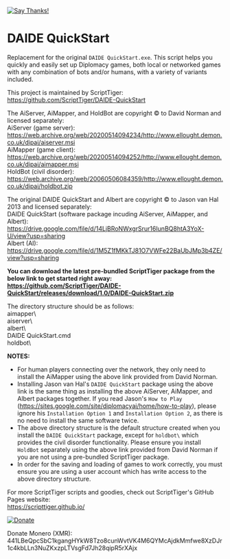 [![Say Thanks!](https://img.shields.io/badge/Say%20Thanks-!-1EAEDB.svg)](https://saythanks.io/to/thescripttiger%40gmail.com)

# DAIDE QuickStart
Replacement for the original `DAIDE QuickStart.exe`. This script helps you quickly and easily set up Diplomacy games, both local or networked games with any combination of bots and/or humans, with a variety of variants included.

This project is maintained by ScriptTiger: https://github.com/ScriptTiger/DAIDE-QuickStart

The AiServer, AiMapper, and HoldBot are copyright © to David Norman and licensed separately:  
AiServer (game server): https://web.archive.org/web/20200514094234/http://www.ellought.demon.co.uk/dipai/aiserver.msi  
AiMapper (game client): https://web.archive.org/web/20200514094252/http://www.ellought.demon.co.uk/dipai/aimapper.msi  
HoldBot (civil disorder): https://web.archive.org/web/20060506084359/http://www.ellought.demon.co.uk/dipai/holdbot.zip

The original DAIDE QuickStart and Albert are copyright © to Jason van Hal 2013 and licensed separately:  
DAIDE QuickStart (software package incuding AiServer, AiMapper, and Albert): https://drive.google.com/file/d/14LjBRoNWxgrSrur16IunBQ8htA3YoX-U/view?usp=sharing  
Albert (AI): https://drive.google.com/file/d/1M5Z1fMKkTJ81O7VWFe22BaUbJMp3b4ZE/view?usp=sharing

**You can download the latest pre-bundled ScriptTiger package from the below link to get started right away:  
https://github.com/ScriptTiger/DAIDE-QuickStart/releases/download/1.0/DAIDE-QuickStart.zip**

The directory structure should be as follows:  
aimapper\  
aiserver\  
albert\  
DAIDE QuickStart.cmd  
holdbot\

**NOTES:**  
- For human players connecting over the network, they only need to install the AiMapper using the above link provided from David Norman.  
- Installing Jason van Hal's `DAIDE QuickStart` package using the above link is the same thing as installing the above AiServer, AiMapper, and Albert packages together. If you read Jason's `How to Play` (https://sites.google.com/site/diplomacyai/home/how-to-play), please ignore his `Installation Option 1` and `Installation Option 2`, as there is no need to install the same software twice.  
- The above directory structure is the default structure created when you install the `DAIDE QuickStart` package, except for `holdbot\` which provides the civil disorder functionality. Please ensure you install `HoldBot` separately using the above link provided from David Norman if you are not using a pre-bundled ScriptTiger package.  
- In order for the saving and loading of games to work correctly, you must ensure you are using a user account which has write access to the above directory structure.

For more ScriptTiger scripts and goodies, check out ScriptTiger's GitHub Pages website:  
https://scripttiger.github.io/

[![Donate](https://www.paypalobjects.com/en_US/i/btn/btn_donateCC_LG.gif)](https://www.paypal.com/cgi-bin/webscr?cmd=_s-xclick&hosted_button_id=MZ4FH4G5XHGZ4)

Donate Monero (XMR): 441LBeQpcSbC1kgangHYkW8Tzo8cunWvtVK4M6QYMcAjdkMmfwe8XzDJr1c4kbLLn3NuZKxzpLTVsgFd7Jh28qipR5rXAjx
